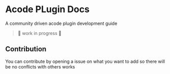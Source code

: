# Acode PLugin Docs

A community driven acode plugin development guide

> 🚧 work in progress 🚧

## Contribution

You can contribute by opening a issue on what you want to add so there will be no conflicts with others works